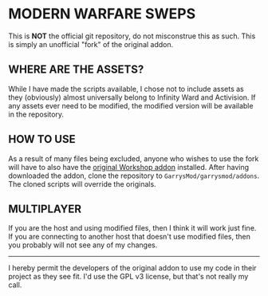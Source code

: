 # MODERN WARFARE SWEPS
This is **NOT** the official git repository, do not misconstrue this as such. This is simply an unofficial "fork" of the original addon.

## WHERE ARE THE ASSETS?
While I have made the scripts available, I chose not to include assets as they (obviously) almost universally belong to Infinity Ward and Activision. If any assets ever need to be modified, the modified version will be available in the repository.

## HOW TO USE
As a result of many files being excluded, anyone who wishes to use the fork will have to also have the [original Workshop addon](https://steamcommunity.com/sharedfiles/filedetails/?id=2459720887) installed. After having downloaded the addon, clone the repository to `GarrysMod/garrysmod/addons`. The cloned scripts will override the originals.

## MULTIPLAYER
If you are the host and using modified files, then I think it will work just fine. If you are connecting to another host that doesn't use modified files, then you probably will not see any of my changes. 

---

I hereby permit the developers of the original addon to use my code in their project as they see fit. I'd use the GPL v3 license, but that's not really my call.

